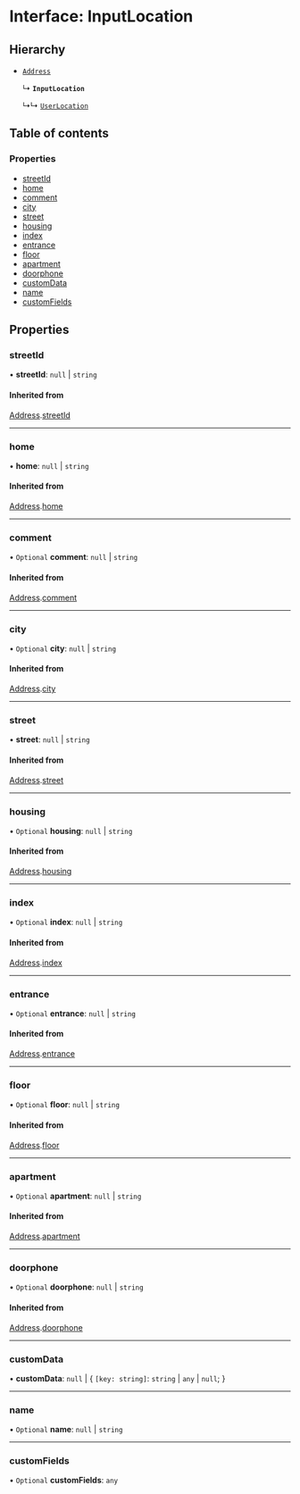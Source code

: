 # Interface: InputLocation

## Hierarchy

- [`Address`](Address.md)

  ↳ **`InputLocation`**

  ↳↳ [`UserLocation`](UserLocation.md)

## Table of contents

### Properties

- [streetId](InputLocation.md#streetid)
- [home](InputLocation.md#home)
- [comment](InputLocation.md#comment)
- [city](InputLocation.md#city)
- [street](InputLocation.md#street)
- [housing](InputLocation.md#housing)
- [index](InputLocation.md#index)
- [entrance](InputLocation.md#entrance)
- [floor](InputLocation.md#floor)
- [apartment](InputLocation.md#apartment)
- [doorphone](InputLocation.md#doorphone)
- [customData](InputLocation.md#customdata)
- [name](InputLocation.md#name)
- [customFields](InputLocation.md#customfields)

## Properties

### streetId

• **streetId**: ``null`` \| `string`

#### Inherited from

[Address](Address.md).[streetId](Address.md#streetid)

___

### home

• **home**: ``null`` \| `string`

#### Inherited from

[Address](Address.md).[home](Address.md#home)

___

### comment

• `Optional` **comment**: ``null`` \| `string`

#### Inherited from

[Address](Address.md).[comment](Address.md#comment)

___

### city

• `Optional` **city**: ``null`` \| `string`

#### Inherited from

[Address](Address.md).[city](Address.md#city)

___

### street

• **street**: ``null`` \| `string`

#### Inherited from

[Address](Address.md).[street](Address.md#street)

___

### housing

• `Optional` **housing**: ``null`` \| `string`

#### Inherited from

[Address](Address.md).[housing](Address.md#housing)

___

### index

• `Optional` **index**: ``null`` \| `string`

#### Inherited from

[Address](Address.md).[index](Address.md#index)

___

### entrance

• `Optional` **entrance**: ``null`` \| `string`

#### Inherited from

[Address](Address.md).[entrance](Address.md#entrance)

___

### floor

• `Optional` **floor**: ``null`` \| `string`

#### Inherited from

[Address](Address.md).[floor](Address.md#floor)

___

### apartment

• `Optional` **apartment**: ``null`` \| `string`

#### Inherited from

[Address](Address.md).[apartment](Address.md#apartment)

___

### doorphone

• `Optional` **doorphone**: ``null`` \| `string`

#### Inherited from

[Address](Address.md).[doorphone](Address.md#doorphone)

___

### customData

• **customData**: ``null`` \| { `[key: string]`: `string` \| `any` \| ``null``;  }

___

### name

• `Optional` **name**: ``null`` \| `string`

___

### customFields

• `Optional` **customFields**: `any`
